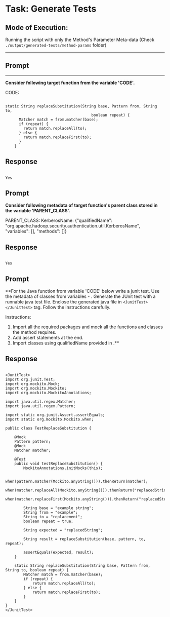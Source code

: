 # Task: Generate Tests

## Mode of Execution:

Running the script with only the Method's Parameter Meta-data (Check `./output/generated-tests/method-params` folder)

---

## Prompt

****

**Consider following target function from the variable 'CODE'.**

CODE:

```

static String replaceSubstitution(String base, Pattern from, String to,
                                      boolean repeat) {
      Matcher match = from.matcher(base);
      if (repeat) {
        return match.replaceAll(to);
      } else {
        return match.replaceFirst(to);
      }
    }

```

## Response

```

Yes

```

## Prompt

**Consider following metadata of target function's parent class stored in the variable 'PARENT_CLASS'.**


PARENT_CLASS: 
KerberosName: {"qualifiedName": "org.apache.hadoop.security.authentication.util.KerberosName", "variables": [], "methods": []}

## Response

```

Yes

```

## Prompt

**For the Java function from variable 'CODE' below write a junit test. Use the metadata of classes from variables - <META-DATA>. Generate the JUnit test with a runnable java test file. Enclose the generated java file in `<JunitTest></JunitTest>` tag. Follow the instructions carefully. 

Instructions: 
1. Import all the required packages and mock all the functions and classes the method requires. 
2. Add assert statements at the end. 
3. Import classes using qualifiedName provided in <META-DATA>.**

## Response

```

<JunitTest>
import org.junit.Test;
import org.mockito.Mock;
import org.mockito.Mockito;
import org.mockito.MockitoAnnotations;

import java.util.regex.Matcher;
import java.util.regex.Pattern;

import static org.junit.Assert.assertEquals;
import static org.mockito.Mockito.when;

public class TestReplaceSubstitution {

    @Mock
    Pattern pattern;
    @Mock
    Matcher matcher;

    @Test
    public void testReplaceSubstitution() {
        MockitoAnnotations.initMocks(this);

        when(pattern.matcher(Mockito.anyString())).thenReturn(matcher);
        when(matcher.replaceAll(Mockito.anyString())).thenReturn("replacedString");
        when(matcher.replaceFirst(Mockito.anyString())).thenReturn("replacedString");

        String base = "example string";
        String from = "example";
        String to = "replacement";
        boolean repeat = true;

        String expected = "replacedString";

        String result = replaceSubstitution(base, pattern, to, repeat);

        assertEquals(expected, result);
    }

    static String replaceSubstitution(String base, Pattern from, String to, boolean repeat) {
        Matcher match = from.matcher(base);
        if (repeat) {
            return match.replaceAll(to);
        } else {
            return match.replaceFirst(to);
        }
    }
}
</JunitTest>

```